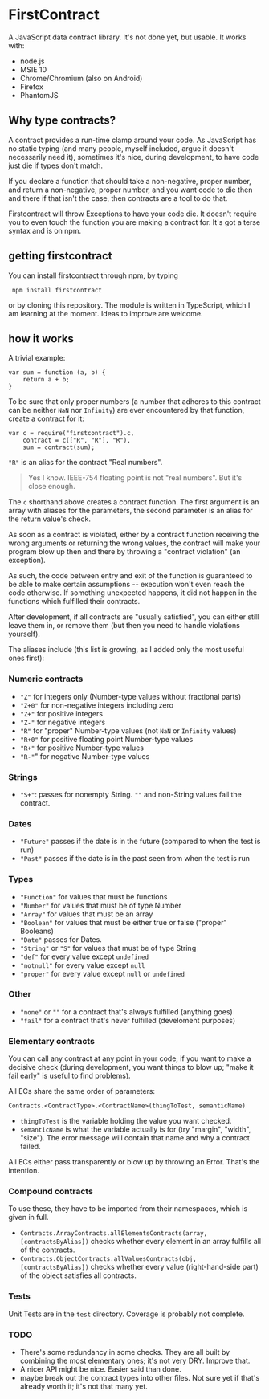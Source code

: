 FirstContract
=============

A JavaScript data contract library. It's not done yet, but usable. It works with:

- node.js
- MSIE 10
- Chrome/Chromium (also on Android)
- Firefox
- PhantomJS

## Why type contracts?
A contract provides a run-time clamp around your code. As JavaScript has no
static typing (and many people, myself included, argue it doesn't necessarily
need it), sometimes it's nice, during development, to have code just die if
types don't match. 

If you declare a function that should take a non-negative, proper number, and
return a non-negative, proper number, and you want code to die then and there
if that isn't the case, then contracts are a tool to do that.

Firstcontract will throw Exceptions to have your code die. It doesn't require
you to even touch the function you are making a contract for. It's got a terse 
syntax and is on npm. 

## getting firstcontract

You can install firstcontract through npm, by typing

     npm install firstcontract

or by cloning this repository. The module is written in TypeScript, which I am
learning at the moment. Ideas to improve are welcome.

## how it works

A trivial example: 

    var sum = function (a, b) {
        return a + b;
    }

To be sure that only proper numbers (a number that adheres to this contract
can be neither `NaN` nor `Infinity`) are ever encountered by that function, 
create a contract for it: 

    var c = require("firstcontract").c, 
        contract = c(["R", "R"], "R"),
        sum = contract(sum);
        
`"R"` is an alias for the contract "Real numbers".

> Yes I know. IEEE-754 floating point is not "real numbers". But it's close 
> enough. 

The `c` shorthand above creates a contract function. The first argument is
an array with aliases for the parameters, the second parameter is an alias for 
the return value's check.

As soon as a contract is violated, either by a contract function receiving 
the wrong arguments or returning the wrong values, the contract will make
your program blow up then and there by throwing a "contract violation" (an
exception).

As such, the code between entry and exit of the function is guaranteed to be
able to make certain assumptions -- execution won't even reach the code
otherwise. If something unexpected happens, it did not happen in the functions
which fulfilled their contracts.

After development, if all contracts are "usually satisfied", you can either
still leave them in, or remove them (but then you need to handle violations
yourself). 

The aliases include (this list is growing, as I added only the most useful 
ones first): 

### Numeric contracts

 - `"Z"` for integers only (Number-type values without fractional parts)
 - `"Z+0"` for non-negative integers including zero
 - `"Z+"` for positive integers 
 - `"Z-"` for negative integers
 - `"R"` for "proper" Number-type values (not `NaN` or `Infinity` values)
 - `"R+0"` for positive floating point Number-type values
 - `"R+"` for positive Number-type values
 - `"R-"`" for negative Number-type values

### Strings
 - `"S+"`: passes for nonempty String. `""` and non-String values fail the
 contract.
 
### Dates 
 
 - `"Future"` passes if the date is in the future (compared to when the test is
 run)
 - `"Past"` passes if the date is in the past seen from when the test is run
 
### Types

 - `"Function"` for values that must be functions
 - `"Number"` for values that must be of type Number
 - `"Array"` for values that must be an array
 - `"Boolean"` for values that must be either true or false ("proper" Booleans)
 - `"Date"` passes for Dates.
 - `"String"` or `"S"` for values that must be of type String
 - `"def"` for every value except `undefined`
 - `"notnull"` for every value except `null`
 - `"proper"` for every value except `null` or `undefined`
 
### Other

 - `"none"` or `""` for a contract that's always fulfilled (anything goes)
 - `"fail"` for a contract that's never fulfilled (develoment purposes)

### Elementary contracts

You can call any contract at any point in your code, if you want to make a
decisive check (during development, you want things to blow up; "make it fail
 early" is useful to find problems).

All ECs share the same order of parameters:

    Contracts.<ContractType>.<ContractName>(thingToTest, semanticName)

- `thingToTest` is the variable holding the value you want checked.
- `semanticName` is what the variable actually is for (try "margin", "width",
"size"). The error message will contain that name and why a contract failed.

All ECs either pass transparently or blow up by throwing an Error. That's the
 intention.
 
### Compound contracts

To use these, they have to be imported from their namespaces, which is given
in full. 

 - `Contracts.ArrayContracts.allElementsContracts(array, [contractsByAlias])` 
 checks whether every element in an array fulfills all of the contracts.
 - `Contracts.ObjectContracts.allValuesContracts(obj, [contractsByAlias])` 
 checks whether every value (right-hand-side part) of the object satisfies
 all contracts.
 
### Tests

Unit Tests are in the `test` directory. Coverage is probably not complete. 

### TODO

- There's some redundancy in some checks. They are all built by combining the
most elementary ones; it's not very DRY. Improve that.
- A nicer API might be nice. Easier said than done.
- maybe break out the contract types into other files. Not sure yet if that's
already worth it; it's not that many yet.

